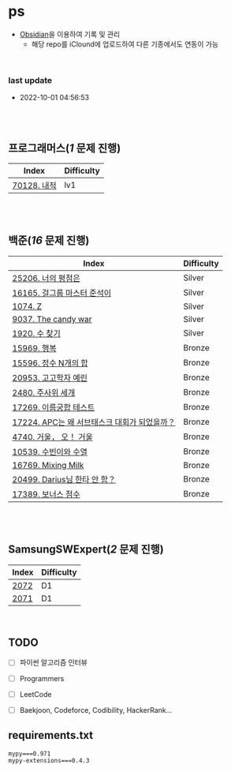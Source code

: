 

# ps 

* [Obsidian](https://obsidian.md/)을 이용하여 기록 및 관리
    * 해당 repo를 iClound에 업로드하여 다른 기종에서도 연동이 가능


<br/>


### last update
- 2022-10-01 04:56:53



</br></br>
 ## 프로그래머스(<i>1</i> 문제 진행) </br>
 | Index | Difficulty |
 | ----- | ----- |
 | [70128. 내적](./프로그래머스/lv1/70128. 내적/내적.py) | lv1 |</br></br> 

</br></br>
 ## 백준(<i>16</i> 문제 진행) </br>
 | Index | Difficulty |
 | ----- | ----- |
 | [25206. 너의 평점은](./백준/Silver/25206. 너의 평점은/너의 평점은.py) | Silver |
 | [16165. 걸그룹 마스터 준석이](./백준/Silver/16165. 걸그룹 마스터 준석이/걸그룹 마스터 준석이.py) | Silver |
 | [1074. Z](./백준/Silver/1074. Z/Z.py) | Silver |
 | [9037. The candy war](./백준/Silver/9037. The candy war/The candy war.py) | Silver |
 | [1920. 수 찾기](./백준/Silver/1920. 수 찾기/수 찾기.py) | Silver |
 | [15969. 행복](./백준/Bronze/15969. 행복/행복.py) | Bronze |
 | [15596. 정수 N개의 합](./백준/Bronze/15596. 정수 N개의 합/정수 N개의 합.py) | Bronze |
 | [20953. 고고학자 예린](./백준/Bronze/20953. 고고학자 예린/고고학자 예린.py) | Bronze |
 | [2480. 주사위 세개](./백준/Bronze/2480. 주사위 세개/주사위 세개.py) | Bronze |
 | [17269. 이름궁합 테스트](./백준/Bronze/17269. 이름궁합 테스트/이름궁합 테스트.py) | Bronze |
 | [17224. APC는 왜 서브태스크 대회가 되었을까？](./백준/Bronze/17224. APC는 왜 서브태스크 대회가 되었을까？/APC는 왜 서브태스크 대회가 되었을까？.py) | Bronze |
 | [4740. 거울， 오！ 거울](./백준/Bronze/4740. 거울， 오！ 거울/거울， 오！ 거울.py) | Bronze |
 | [10539. 수빈이와 수열](./백준/Bronze/10539. 수빈이와 수열/수빈이와 수열.py) | Bronze |
 | [16769. Mixing Milk](./백준/Bronze/16769. Mixing Milk/Mixing Milk.py) | Bronze |
 | [20499. Darius님 한타 안 함？](./백준/Bronze/20499. Darius님 한타 안 함？/Darius님 한타 안 함？.py) | Bronze |
 | [17389. 보너스 점수](./백준/Bronze/17389. 보너스 점수/보너스 점수.py) | Bronze |</br></br> 

</br></br>
 ## SamsungSWExpert(<i>2</i> 문제 진행) </br>
 | Index | Difficulty |
 | ----- | ----- |
 | [2072](./SamsungSWExpert/D1/2072/solution.py) | D1 |
 | [2071](./SamsungSWExpert/D1/2071/solution.py) | D1 |</br></br> 




<br/>


## TODO
- [ ] 파이썬 알고리즘 인터뷰
- [ ] Programmers
- [ ] LeetCode
- [ ] Baekjoon, Codeforce, Codibility, HackerRank...



## requirements.txt
```
mypy===0.971
mypy-extensions===0.4.3 

```


